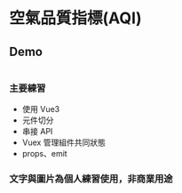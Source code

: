 # 空氣品質指標(AQI)

## Demo
```

```

### 主要練習
<ul>
  <li>使用 Vue3</li>
  <li>元件切分</li>
  <li>串接 API</li>
  <li>Vuex 管理組件共同狀態</li>
  <li>props、emit</li>
</ul>

### 文字與圖片為個人練習使用，非商業用途